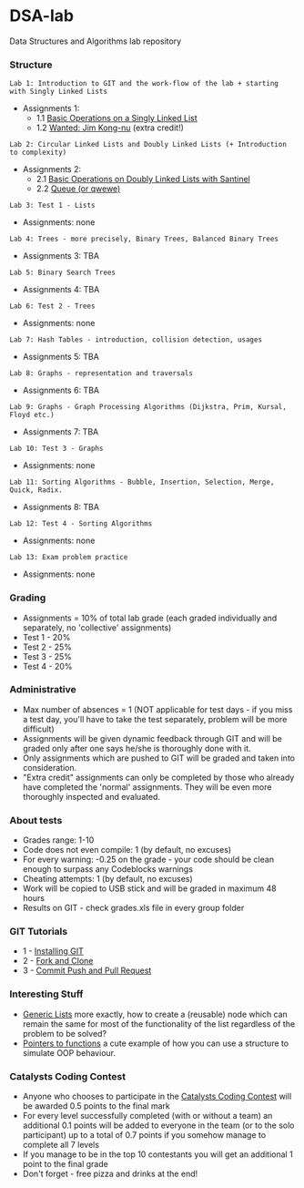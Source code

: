 # DSA-lab

Data Structures and Algorithms lab repository


### Structure

```
Lab 1: Introduction to GIT and the work-flow of the lab + starting with Singly Linked Lists
```
* Assignments 1:
	- 1.1 [Basic Operations on a Singly Linked List](https://github.com/AC-2015-Sem2/DSA-lab/tree/master/Assignments/Assignment%201) 
	- 1.2 [Wanted: Jim Kong-nu](https://github.com/AC-2015-Sem2/DSA-lab/tree/master/Assignments/Assignment%201%20-%20extra%20credit) (extra credit!)

```
Lab 2: Circular Linked Lists and Doubly Linked Lists (+ Introduction to complexity)
```
* Assignments 2:
	- 2.1 [Basic Operations on Doubly Linked Lists with Santinel](https://github.com/AC-2015-Sem2/DSA-lab/tree/master/Assignments/Assignment%202.1%20-%20doubly%20linked%20lists)
	- 2.2 [Queue (or qwewe)](https://github.com/AC-2015-Sem2/DSA-lab/tree/master/Assignments/Assignment%202.2%20-%20queue)

```
Lab 3: Test 1 - Lists
```
* Assignments: none

```
Lab 4: Trees - more precisely, Binary Trees, Balanced Binary Trees
```
* Assignments 3: TBA

```
Lab 5: Binary Search Trees
```
* Assignments 4: TBA

```
Lab 6: Test 2 - Trees
```
* Assignments: none

```
Lab 7: Hash Tables - introduction, collision detection, usages
```
* Assignments 5: TBA

```
Lab 8: Graphs - representation and traversals
```
* Assignments 6: TBA

```
Lab 9: Graphs - Graph Processing Algorithms (Dijkstra, Prim, Kursal, Floyd etc.)
```
* Assignments 7: TBA

```
Lab 10: Test 3 - Graphs
```
* Assignments: none

```
Lab 11: Sorting Algorithms - Bubble, Insertion, Selection, Merge, Quick, Radix.
```
* Assignments 8: TBA

```
Lab 12: Test 4 - Sorting Algorithms
```
* Assignments: none

```
Lab 13: Exam problem practice
```
* Assignments: none


### Grading

* Assignments = 10% of total lab grade (each graded individually and separately, no 'collective' assignments)
* Test 1 - 20%
* Test 2 - 25%
* Test 3 - 25%
* Test 4 - 20%


### Administrative

* Max number of absences = 1 (NOT applicable for test days - if you miss a test day, you'll have to take the test separately, problem will be more difficult)
* Assignments will be given dynamic feedback through GIT and will be graded only after one says he/she is thoroughly done with it.
* Only assignments which are pushed to GIT will be graded and taken into consideration.
* "Extra credit" assignments can only be completed by those who already have completed the 'normal' assignments. They will be even more thoroughly inspected and evaluated.

### About tests

* Grades range: 1-10
* Code does not even compile: 1 (by default, no excuses)
* For every warning: -0.25 on the grade - your code should be clean enough to surpass any Codeblocks warnings
* Cheating attempts: 1 (by default, no excuses)
* Work will be copied to USB stick and will be graded in maximum 48 hours
* Results on GIT - check grades.xls file in every group folder


### GIT Tutorials

* 1 - [Installing GIT](https://www.youtube.com/watch?v=4ZNYfbXnpXQ&list=PLxDrAnoepRN2OXJ4boGqPF0LIADjWGqe7&index=1)
* 2 - [Fork and Clone](https://www.youtube.com/watch?v=mJQAfbARvMI&index=2&list=PLxDrAnoepRN2OXJ4boGqPF0LIADjWGqe7)
* 3 - [Commit Push and Pull Request](https://www.youtube.com/watch?v=nPq0yClIDhM&index=3&list=PLxDrAnoepRN2OXJ4boGqPF0LIADjWGqe7)


### Interesting Stuff

* [Generic Lists](https://github.com/AC-2015-Sem2/DSA-lab/tree/master/Interesting%20Stuff/GenericLists) more exactly, how to create a (reusable) node which can remain the same for most of the functionality of the list regardless of the problem to be solved?
* [Pointers to functions](https://github.com/AC-2015-Sem2/DSA-lab/tree/master/Interesting%20Stuff/PointersToFunctions) a cute example of how you can use a structure to simulate OOP behaviour.



### Catalysts Coding Contest

* Anyone who chooses to participate in the [Catalysts Coding Contest](https://www.facebook.com/events/397457320436013/) will be awarded 0.5 points to the final mark
* For every level successfully completed (with or without a team) an additional 0.1 points will be added to everyone in the team (or to the solo participant) up to a total of 0.7 points if you somehow manage to complete all 7 levels
* If you manage to be in the top 10 contestants you will get an additional 1 point to the final grade
* Don't forget - free pizza and drinks at the end!